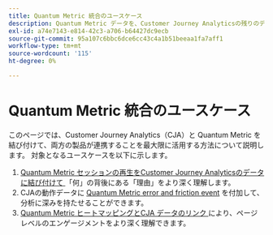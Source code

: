 ```yaml
---
title: Quantum Metric 統合のユースケース
description: Quantum Metric データを、Customer Journey Analyticsの残りのデータと組み合わせる方法を説明します。
exl-id: a74e7143-e814-42c3-a706-b64427dc9ecb
source-git-commit: 95a107c6bbc6dce6cc43c4a1b51beeaa1fa7aff1
workflow-type: tm+mt
source-wordcount: '115'
ht-degree: 0%

---
```


# Quantum Metric 統合のユースケース

このページでは、Customer Journey Analytics（CJA）と Quantum Metric を結び付けて、両方の製品が連携することを最大限に活用する方法について説明します。  対象となるユースケースを以下に示します。

1. [Quantum Metric セッションの再生をCustomer Journey Analyticsのデータに結び付けて ](tie-session-replays.md) 「何」の背後にある「理由」をより深く理解します。
1. CJAの動作データに [Quantum Metric error and friction event](friction-events.md) を付加して、分析に深みを持たせることができます。
1. [Quantum Metric ヒートマッピングとCJA データのリンク ](heatmap.md) により、ページレベルのエンゲージメントをより深く理解できます。
